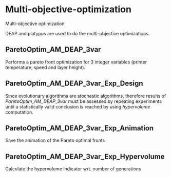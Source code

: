 # Multi-objective-optimization
Multi-objective optimization

DEAP and platypus are used to do the multi-objective optimizations.

## ParetoOptim_AM_DEAP_3var
Performs a pareto front optimization for 3 integer variables (printer temperature, speed and layer height).

## ParetoOptim_AM_DEAP_3var_Exp_Design
Since evolutionary algorithms are stochastic algorithms, therefore results of *ParetoOptim_AM_DEAP_3var* must be assessed by repeating experiments until a statistically valid conclusion is reached by using *hypervolume* computation.

## ParetoOptim_AM_DEAP_3var_Exp_Animation
Save the animation of the Pareto optimal fronts

## ParetoOptim_AM_DEAP_3var_Exp_Hypervolume
Calculate the hypervolume indicator wrt. number of generations